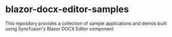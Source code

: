 # blazor-docx-editor-samples

This repository provides a collection of sample applications and demos built using Syncfusion's Blazor DOCX Editor component